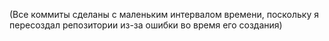 (Все коммиты сделаны с маленьким интервалом времени, поскольку я пересоздал репозитории из-за ошибки во время его создания)